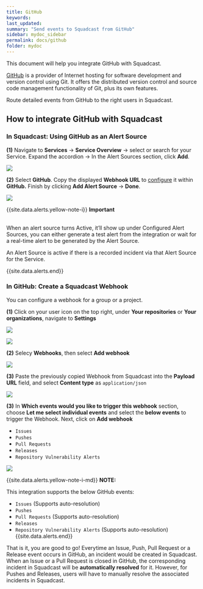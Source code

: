 ```yaml
---
title: GitHub
keywords: 
last_updated: 
summary: "Send events to Squadcast from GitHub"
sidebar: mydoc_sidebar
permalink: docs/github
folder: mydoc
---
```


This document will help you integrate GitHub with Squadcast.

[GitHub](https://github.com/) is a provider of Internet hosting for software development and version control using Git. It offers the distributed version control and source code management functionality of Git, plus its own features.

Route detailed events from GitHub to the right users in Squadcast.

## How to integrate GitHub with Squadcast

### In Squadcast: Using GitHub as an Alert Source

**(1)** Navigate to **Services** -> **Service Overview** -> select or search for your Service. Expand the accordion -> In the Alert Sources section, click **Add**.

![](<images/Alert_Sources.png>)

**(2)** Select **GitHub**. Copy the displayed **Webhook URL** to [configure](github#in-github-create-a-squadcast-webhook) it within **GitHub.** Finish by clicking **Add Alert Source** -> **Done**.

![](<images/GitHub.png>)

{{site.data.alerts.yellow-note-i}}
<b>Important</b><br/><br/>
<p>When an alert source turns Active, it’ll show up under Configured Alert Sources, you can either generate a test alert from the integration or wait for a real-time alert to be generated by the Alert Source.</p>
<p>An Alert Source is active if there is a recorded incident via that Alert Source for the Service.</p>
{{site.data.alerts.end}}

### In GitHub: Create a Squadcast Webhook

You can configure a webhook for a group or a project.

**(1)** Click on your user icon on the top right, under **Your repositories** or **Your organizations**, navigate to **Settings**

![](images/github_2.png)

![](images/github_3.png)

**(2)** Selecy **Webhooks**, then select **Add webhook**

![](images/github_4.png)

**(3)** Paste the previously copied Webhook from Squadcast into the **Payload URL** field, and select **Content type** as `application/json`

![](images/github_5.png)


**(3)** In **Which events would you like to trigger this webhook** section, choose **Let me select individual events** and select the **below events** to trigger the Webhook. Next, click on **Add webhook**
 + `Issues`
 + `Pushes`
 + `Pull Requests`
 + `Releases`
 + `Repository Vulnerability Alerts`

![](images/github_6.png)

{{site.data.alerts.yellow-note-i-md}}
**NOTE:** 

This integration supports the below GitHub events:
 + `Issues` (Supports auto-resolution)
 + `Pushes`
 + `Pull Requests` (Supports auto-resolution)
 + `Releases`
 + `Repository Vulnerability Alerts` (Supports auto-resolution)
{{site.data.alerts.end}}

That is it, you are good to go! Everytime an Issue, Push, Pull Request or a Release event occurs in GitHub, an incident would be created in Squadcast. When an Issue or a Pull Request is closed in GitHub, the corresponding incident in Squadcast will be **automatically resolved** for it. However, for Pushes and Releases, users will have to manually resolve the associated incidents in Squadcast.
